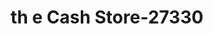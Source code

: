 ---
f_zip-code: 75020
f_state-code: TX
title: th e Cash Store-27330
f_phone: 903-465-5933
f_city-only: Denison
f_address: 3427 W Fm 120 Denison
f_location-unique-id: '27330'
slug: th-e-cash-store-27330
updated-on: '2024-05-30T13:46:58.046Z'
created-on: '2024-05-30T13:36:59.803Z'
published-on: '2024-05-30T13:54:32.469Z'
f_city-state: cms/city/denison-tx.md
f_company: cms/company/th-e-cash-store.md
f_state: cms/state/texas.md
layout: '[payday-loan].html'
tags: payday-loan
---